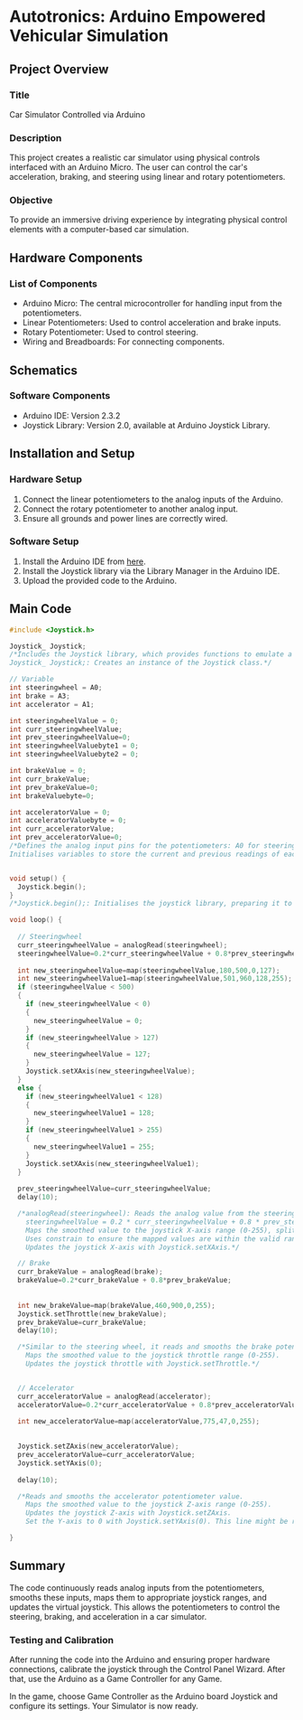 # Autotronics: Arduino Empowered Vehicular Simulation

## Project Overview

### Title
Car Simulator Controlled via Arduino

### Description
This project creates a realistic car simulator using physical controls interfaced with an Arduino Micro. The user can control the car's acceleration, braking, and steering using linear and rotary potentiometers.

### Objective
To provide an immersive driving experience by integrating physical control elements with a computer-based car simulation.

## Hardware Components

### List of Components
- Arduino Micro: The central microcontroller for handling input from the potentiometers.
- Linear Potentiometers: Used to control acceleration and brake inputs.
- Rotary Potentiometer: Used to control steering.
- Wiring and Breadboards: For connecting components.

## Schematics

### Software Components
- Arduino IDE: Version 2.3.2
- Joystick Library: Version 2.0, available at Arduino Joystick Library.

## Installation and Setup

### Hardware Setup
1. Connect the linear potentiometers to the analog inputs of the Arduino.
2. Connect the rotary potentiometer to another analog input.
3. Ensure all grounds and power lines are correctly wired.

### Software Setup
1. Install the Arduino IDE from [here](https://www.arduino.cc/en/software).
2. Install the Joystick library via the Library Manager in the Arduino IDE.
3. Upload the provided code to the Arduino.

## Main Code

```cpp
#include <Joystick.h>

Joystick_ Joystick;
/*Includes the Joystick library, which provides functions to emulate a joystick.
Joystick_ Joystick;: Creates an instance of the Joystick class.*/

// Variable
int steeringwheel = A0;
int brake = A3; 
int accelerator = A1;

int steeringwheelValue = 0;
int curr_steeringwheelValue;
int prev_steeringwheelValue=0;
int steeringwheelValuebyte1 = 0;
int steeringwheelValuebyte2 = 0;

int brakeValue = 0;
int curr_brakeValue;
int prev_brakeValue=0;
int brakeValuebyte=0;

int acceleratorValue = 0;
int acceleratorValuebyte = 0;
int curr_acceleratorValue;
int prev_acceleratorValue=0;
/*Defines the analog input pins for the potentiometers: A0 for steering wheel, A3 for brake, and A1 for accelerator.
Initialises variables to store the current and previous readings of each potentiometer.*/


void setup() {
  Joystick.begin();
}
/*Joystick.begin();: Initialises the joystick library, preparing it to send data to the computer.*/

void loop() {
  
  // Steeringwheel
  curr_steeringwheelValue = analogRead(steeringwheel);
  steeringwheelValue=0.2*curr_steeringwheelValue + 0.8*prev_steeringwheelValue;
  
  int new_steeringwheelValue=map(steeringwheelValue,180,500,0,127);
  int new_steeringwheelValue1=map(steeringwheelValue,501,960,128,255);
  if (steeringwheelValue < 500)
  {
    if (new_steeringwheelValue < 0)
    {
      new_steeringwheelValue = 0;
    }
    if (new_steeringwheelValue > 127)
    {
      new_steeringwheelValue = 127;
    }
    Joystick.setXAxis(new_steeringwheelValue);
  }
  else {
    if (new_steeringwheelValue1 < 128)
    {
      new_steeringwheelValue1 = 128;
    }
    if (new_steeringwheelValue1 > 255)
    {
      new_steeringwheelValue1 = 255;
    }
    Joystick.setXAxis(new_steeringwheelValue1);
  }
  
  prev_steeringwheelValue=curr_steeringwheelValue;
  delay(10);

  /*analogRead(steeringwheel): Reads the analog value from the steering wheel potentiometer.
    steeringwheelValue = 0.2 * curr_steeringwheelValue + 0.8 * prev_steeringwheelValue;: Smooths the reading using a simple low-pass filter.
    Maps the smoothed value to the joystick X-axis range (0-255), splitting the range into two parts to handle different sensitivity levels.
    Uses constrain to ensure the mapped values are within the valid range.
    Updates the joystick X-axis with Joystick.setXAxis.*/

  // Brake
  curr_brakeValue = analogRead(brake);
  brakeValue=0.2*curr_brakeValue + 0.8*prev_brakeValue;
  
 
  int new_brakeValue=map(brakeValue,460,900,0,255);
  Joystick.setThrottle(new_brakeValue);
  prev_brakeValue=curr_brakeValue;
  delay(10);

  /*Similar to the steering wheel, it reads and smooths the brake potentiometer value.
    Maps the smoothed value to the joystick throttle range (0-255).
    Updates the joystick throttle with Joystick.setThrottle.*/


  // Accelerator
  curr_acceleratorValue = analogRead(accelerator);
  acceleratorValue=0.2*curr_acceleratorValue + 0.8*prev_acceleratorValue;
  
  int new_acceleratorValue=map(acceleratorValue,775,47,0,255);

   
  Joystick.setZAxis(new_acceleratorValue);
  prev_acceleratorValue=curr_acceleratorValue;
  Joystick.setYAxis(0);
  
  delay(10);

  /*Reads and smooths the accelerator potentiometer value.
    Maps the smoothed value to the joystick Z-axis range (0-255).
    Updates the joystick Z-axis with Joystick.setZAxis.
    Set the Y-axis to 0 with Joystick.setYAxis(0). This line might be redundant unless you have a specific reason to always set the Y-axis to 0.*/

}
```
## Summary

The code continuously reads analog inputs from the potentiometers, smooths these inputs, maps them to appropriate joystick ranges, and updates the virtual joystick. This allows the potentiometers to control the steering, braking, and acceleration in a car simulator.

### Testing and Calibration

After running the code into the Arduino and ensuring proper hardware connections, calibrate the joystick through the Control Panel Wizard. After that, use the Arduino as a Game Controller for any Game.

In the game, choose Game Controller as the Arduino board Joystick and configure its settings. Your Simulator is now ready.

